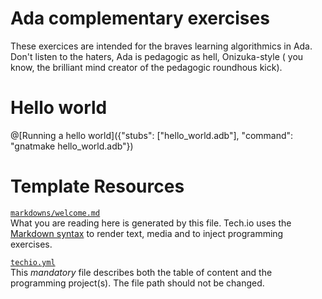 # Ada complementary exercises

These exercices are intended for the braves learning algorithmics in Ada. Don't listen to the haters, Ada is pedagogic as hell, Onizuka-style (
you know, the brilliant mind creator of the pedagogic roundhous kick).

# Hello world

@[Running a hello world]({"stubs": ["hello_world.adb"], "command": "gnatmake hello_world.adb"})

# Template Resources

[`markdowns/welcome.md`](https://github.com/TechDotIO/techio-basic-template/blob/master/markdowns/welcome.md)  
What you are reading here is generated by this file. Tech.io uses the [Markdown syntax](https://tech.io/doc/reference-markdowns) to render text, media and to inject programming exercises.


[`techio.yml`](https://github.com/TechDotIO/techio-basic-template/blob/master/techio.yml)  
This *mandatory* file describes both the table of content and the programming project(s). The file path should not be changed.
